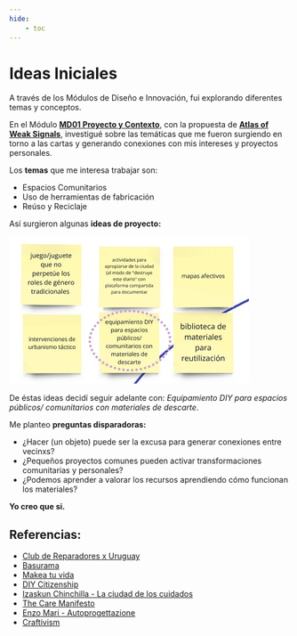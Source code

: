 ```yaml
---
hide:
    - toc
---
```


# Ideas Iniciales

A través de los Módulos de Diseño e Innovación, fui explorando diferentes temas y conceptos.

En el Módulo **[MD01 Proyecto y Contexto](https://mvicogarcia.github.io/Victoria_Garcia/diseno/md01/)**, con la propuesta de **[Atlas of Weak Signals](https://fablabbcn.org/blog/emergent-ideas/atlas-of-weak-signals)**, investigué sobre las temáticas que me fueron surgiendo en torno a las cartas y generando conexiones con mis intereses y proyectos personales.


Los **temas** que me interesa trabajar son:

- Espacios Comunitarios
- Uso de herramientas de fabricación
- Reúso y Reciclaje


Así surgieron algunas **ideas de proyecto:**

![](../images/proy/ideasinic.jpg)


De éstas ideas decidí seguir adelante con: *Equipamiento DIY para espacios públicos/ comunitarios con materiales de descarte*.


Me planteo **preguntas disparadoras:**

- ¿Hacer (un objeto) puede ser la excusa para generar conexiones entre vecinxs?
- ¿Pequeños proyectos comunes pueden activar transformaciones comunitarias y personales?
- ¿Podemos aprender a valorar los recursos aprendiendo cómo funcionan los materiales?


**Yo creo que si.**



## Referencias:

- [Club de Reparadores x Uruguay](https://www.instagram.com/clubdereparadoresuy/?hl=es)
- [Basurama](https://basurama.org/)
- [Makea tu vida](https://www.makeatuvida.net/)
- [DIY Citizenship](https://direct.mit.edu/books/edited-volume/3410/DIY-CitizenshipCritical-Making-and-Social-Media)
- [Izaskun Chinchilla - La ciudad de los cuidados](https://www.youtube.com/watch?v=sS733L8EunM)
- [The Care Manifesto](https://www.uhn.ca/Research/Research_Institutes/The_Institute_for_Education_Research/Events/Documents/Care-Manifesto-Readings.pdf)
- [Enzo Mari - Autoprogettazione](https://ateliers.esad-pyrenees.fr/web/pages/culturenum/ethique/enzo-mari-autoprogettazione.pdf)
- [Craftivism](https://commonslibrary.org/craftivism-a-manifesto-methodology/)
